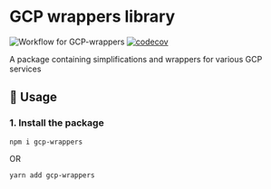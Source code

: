 # GCP wrappers library

![Workflow for GCP-wrappers](https://github.com/komaromiGyorgy/gcp-wrappers/actions/workflows/ci.yml/badge.svg)
[![codecov](https://codecov.io/gh/komaromiGyorgy/gcp-wrappers/branch/main/graph/badge.svg?token=12SNYCN3TO)](https://codecov.io/gh/komaromiGyorgy/gcp-wrappers)

A package containing simplifications and wrappers for various GCP services

## 🚀 Usage

### 1. Install the package

```
npm i gcp-wrappers
```

OR

```
yarn add gcp-wrappers
```
